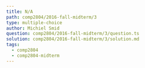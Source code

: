 ```yaml
---
title: N/A
path: comp2804/2016-fall-midterm/3
type: multiple-choice
author: Michiel Smid
question: comp2804/2016-fall-midterm/3/question.ts
solution: comp2804/2016-fall-midterm/3/solution.md
tags:
  - comp2804
  - comp2804-midterm
---
```

